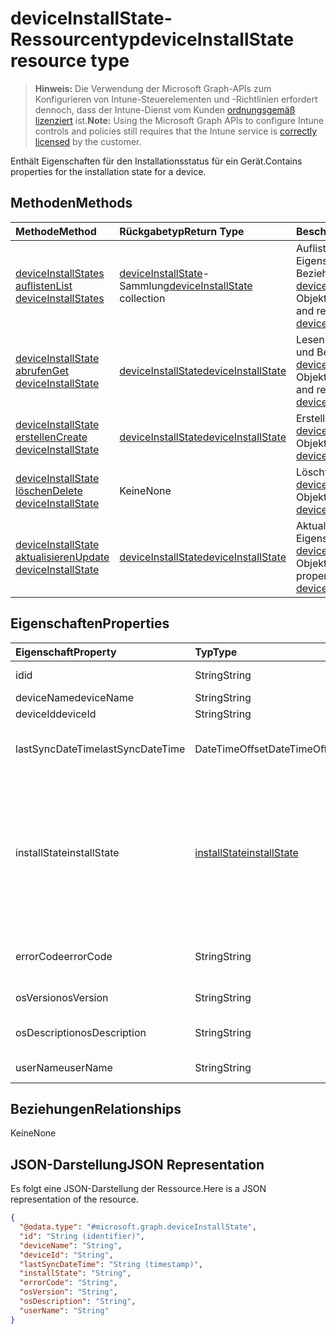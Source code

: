 # <a name="deviceinstallstate-resource-type"></a><span data-ttu-id="1b9a4-101">deviceInstallState-Ressourcentyp</span><span class="sxs-lookup"><span data-stu-id="1b9a4-101">deviceInstallState resource type</span></span>

> <span data-ttu-id="1b9a4-102">**Hinweis:** Die Verwendung der Microsoft Graph-APIs zum Konfigurieren von Intune-Steuerelementen und -Richtlinien erfordert dennoch, dass der Intune-Dienst vom Kunden [ordnungsgemäß lizenziert](https://go.microsoft.com/fwlink/?linkid=839381) ist.</span><span class="sxs-lookup"><span data-stu-id="1b9a4-102">**Note:** Using the Microsoft Graph APIs to configure Intune controls and policies still requires that the Intune service is [correctly licensed](https://go.microsoft.com/fwlink/?linkid=839381) by the customer.</span></span>

<span data-ttu-id="1b9a4-103">Enthält Eigenschaften für den Installationsstatus für ein Gerät.</span><span class="sxs-lookup"><span data-stu-id="1b9a4-103">Contains properties for the installation state for a device.</span></span>
## <a name="methods"></a><span data-ttu-id="1b9a4-104">Methoden</span><span class="sxs-lookup"><span data-stu-id="1b9a4-104">Methods</span></span>
|<span data-ttu-id="1b9a4-105">Methode</span><span class="sxs-lookup"><span data-stu-id="1b9a4-105">Method</span></span>|<span data-ttu-id="1b9a4-106">Rückgabetyp</span><span class="sxs-lookup"><span data-stu-id="1b9a4-106">Return Type</span></span>|<span data-ttu-id="1b9a4-107">Beschreibung</span><span class="sxs-lookup"><span data-stu-id="1b9a4-107">Description</span></span>|
|:---|:---|:---|
|[<span data-ttu-id="1b9a4-108">deviceInstallStates auflisten</span><span class="sxs-lookup"><span data-stu-id="1b9a4-108">List deviceInstallStates</span></span>](../api/intune_books_deviceinstallstate_list.md)|<span data-ttu-id="1b9a4-109">[deviceInstallState](../resources/intune_books_deviceinstallstate.md)-Sammlung</span><span class="sxs-lookup"><span data-stu-id="1b9a4-109">[deviceInstallState](../resources/intune_books_deviceinstallstate.md) collection</span></span>|<span data-ttu-id="1b9a4-110">Auflisten von Eigenschaften und Beziehungen der [deviceInstallState](../resources/intune_books_deviceinstallstate.md)-Objekte.</span><span class="sxs-lookup"><span data-stu-id="1b9a4-110">List properties and relationships of the [deviceInstallState](../resources/intune_books_deviceinstallstate.md) objects.</span></span>|
|[<span data-ttu-id="1b9a4-111">deviceInstallState abrufen</span><span class="sxs-lookup"><span data-stu-id="1b9a4-111">Get deviceInstallState</span></span>](../api/intune_books_deviceinstallstate_get.md)|[<span data-ttu-id="1b9a4-112">deviceInstallState</span><span class="sxs-lookup"><span data-stu-id="1b9a4-112">deviceInstallState</span></span>](../resources/intune_books_deviceinstallstate.md)|<span data-ttu-id="1b9a4-113">Lesen von Eigenschaften und Beziehungen des [deviceInstallState](../resources/intune_books_deviceinstallstate.md)-Objekts.</span><span class="sxs-lookup"><span data-stu-id="1b9a4-113">Read properties and relationships of the [deviceInstallState](../resources/intune_books_deviceinstallstate.md) object.</span></span>|
|[<span data-ttu-id="1b9a4-114">deviceInstallState erstellen</span><span class="sxs-lookup"><span data-stu-id="1b9a4-114">Create deviceInstallState</span></span>](../api/intune_books_deviceinstallstate_create.md)|[<span data-ttu-id="1b9a4-115">deviceInstallState</span><span class="sxs-lookup"><span data-stu-id="1b9a4-115">deviceInstallState</span></span>](../resources/intune_books_deviceinstallstate.md)|<span data-ttu-id="1b9a4-116">Erstellen eines neuen [deviceInstallState](../resources/intune_books_deviceinstallstate.md)-Objekts.</span><span class="sxs-lookup"><span data-stu-id="1b9a4-116">Create a new [deviceInstallState](../resources/intune_books_deviceinstallstate.md) object.</span></span>|
|[<span data-ttu-id="1b9a4-117">deviceInstallState löschen</span><span class="sxs-lookup"><span data-stu-id="1b9a4-117">Delete deviceInstallState</span></span>](../api/intune_books_deviceinstallstate_delete.md)|<span data-ttu-id="1b9a4-118">Keine</span><span class="sxs-lookup"><span data-stu-id="1b9a4-118">None</span></span>|<span data-ttu-id="1b9a4-119">Löscht ein [deviceInstallState](../resources/intune_books_deviceinstallstate.md)-Objekt.</span><span class="sxs-lookup"><span data-stu-id="1b9a4-119">Deletes a [deviceInstallState](../resources/intune_books_deviceinstallstate.md).</span></span>|
|[<span data-ttu-id="1b9a4-120">deviceInstallState aktualisieren</span><span class="sxs-lookup"><span data-stu-id="1b9a4-120">Update deviceInstallState</span></span>](../api/intune_books_deviceinstallstate_update.md)|[<span data-ttu-id="1b9a4-121">deviceInstallState</span><span class="sxs-lookup"><span data-stu-id="1b9a4-121">deviceInstallState</span></span>](../resources/intune_books_deviceinstallstate.md)|<span data-ttu-id="1b9a4-122">Aktualisieren der Eigenschaften eines [deviceInstallState](../resources/intune_books_deviceinstallstate.md)-Objekts.</span><span class="sxs-lookup"><span data-stu-id="1b9a4-122">Update the properties of a [deviceInstallState](../resources/intune_books_deviceinstallstate.md) object.</span></span>|

## <a name="properties"></a><span data-ttu-id="1b9a4-123">Eigenschaften</span><span class="sxs-lookup"><span data-stu-id="1b9a4-123">Properties</span></span>
|<span data-ttu-id="1b9a4-124">Eigenschaft</span><span class="sxs-lookup"><span data-stu-id="1b9a4-124">Property</span></span>|<span data-ttu-id="1b9a4-125">Typ</span><span class="sxs-lookup"><span data-stu-id="1b9a4-125">Type</span></span>|<span data-ttu-id="1b9a4-126">Beschreibung</span><span class="sxs-lookup"><span data-stu-id="1b9a4-126">Description</span></span>|
|:---|:---|:---|
|<span data-ttu-id="1b9a4-127">id</span><span class="sxs-lookup"><span data-stu-id="1b9a4-127">id</span></span>|<span data-ttu-id="1b9a4-128">String</span><span class="sxs-lookup"><span data-stu-id="1b9a4-128">String</span></span>|<span data-ttu-id="1b9a4-129">Schlüssel der Entität.</span><span class="sxs-lookup"><span data-stu-id="1b9a4-129">Key of the entity.</span></span>|
|<span data-ttu-id="1b9a4-130">deviceName</span><span class="sxs-lookup"><span data-stu-id="1b9a4-130">deviceName</span></span>|<span data-ttu-id="1b9a4-131">String</span><span class="sxs-lookup"><span data-stu-id="1b9a4-131">String</span></span>|<span data-ttu-id="1b9a4-132">Gerätename</span><span class="sxs-lookup"><span data-stu-id="1b9a4-132">Device name.</span></span>|
|<span data-ttu-id="1b9a4-133">deviceId</span><span class="sxs-lookup"><span data-stu-id="1b9a4-133">deviceId</span></span>|<span data-ttu-id="1b9a4-134">String</span><span class="sxs-lookup"><span data-stu-id="1b9a4-134">String</span></span>|<span data-ttu-id="1b9a4-135">Geräte-ID</span><span class="sxs-lookup"><span data-stu-id="1b9a4-135">Device Id.</span></span>|
|<span data-ttu-id="1b9a4-136">lastSyncDateTime</span><span class="sxs-lookup"><span data-stu-id="1b9a4-136">lastSyncDateTime</span></span>|<span data-ttu-id="1b9a4-137">DateTimeOffset</span><span class="sxs-lookup"><span data-stu-id="1b9a4-137">DateTimeOffset</span></span>|<span data-ttu-id="1b9a4-138">Datum und Uhrzeit der letzten Synchronisierung</span><span class="sxs-lookup"><span data-stu-id="1b9a4-138">Last sync date and time.</span></span>|
|<span data-ttu-id="1b9a4-139">installState</span><span class="sxs-lookup"><span data-stu-id="1b9a4-139">installState</span></span>|[<span data-ttu-id="1b9a4-140">installState</span><span class="sxs-lookup"><span data-stu-id="1b9a4-140">installState</span></span>](../resources/intune_books_installstate.md)|<span data-ttu-id="1b9a4-141">Installationsstatus des E-Books.</span><span class="sxs-lookup"><span data-stu-id="1b9a4-141">The install state of the eBook.</span></span> <span data-ttu-id="1b9a4-142">Mögliche Werte sind: `notApplicable`, `installed`, `failed`, `notInstalled`, `uninstallFailed` und `unknown`.</span><span class="sxs-lookup"><span data-stu-id="1b9a4-142">Possible values are: `notApplicable`, `installed`, `failed`, `notInstalled`, `uninstallFailed`, `unknown`.</span></span>|
|<span data-ttu-id="1b9a4-143">errorCode</span><span class="sxs-lookup"><span data-stu-id="1b9a4-143">errorCode</span></span>|<span data-ttu-id="1b9a4-144">String</span><span class="sxs-lookup"><span data-stu-id="1b9a4-144">String</span></span>|<span data-ttu-id="1b9a4-145">Der Fehlercode für Fehler bei der Installation.</span><span class="sxs-lookup"><span data-stu-id="1b9a4-145">The error code for install failures.</span></span>|
|<span data-ttu-id="1b9a4-146">osVersion</span><span class="sxs-lookup"><span data-stu-id="1b9a4-146">osVersion</span></span>|<span data-ttu-id="1b9a4-147">String</span><span class="sxs-lookup"><span data-stu-id="1b9a4-147">String</span></span>|<span data-ttu-id="1b9a4-148">Betriebssystemversion</span><span class="sxs-lookup"><span data-stu-id="1b9a4-148">OS Version.</span></span>|
|<span data-ttu-id="1b9a4-149">osDescription</span><span class="sxs-lookup"><span data-stu-id="1b9a4-149">osDescription</span></span>|<span data-ttu-id="1b9a4-150">String</span><span class="sxs-lookup"><span data-stu-id="1b9a4-150">String</span></span>|<span data-ttu-id="1b9a4-151">Beschreibung des Betriebssystems</span><span class="sxs-lookup"><span data-stu-id="1b9a4-151">OS Description.</span></span>|
|<span data-ttu-id="1b9a4-152">userName</span><span class="sxs-lookup"><span data-stu-id="1b9a4-152">userName</span></span>|<span data-ttu-id="1b9a4-153">String</span><span class="sxs-lookup"><span data-stu-id="1b9a4-153">String</span></span>|<span data-ttu-id="1b9a4-154">Benutzername des Geräts</span><span class="sxs-lookup"><span data-stu-id="1b9a4-154">Device User Name.</span></span>|

## <a name="relationships"></a><span data-ttu-id="1b9a4-155">Beziehungen</span><span class="sxs-lookup"><span data-stu-id="1b9a4-155">Relationships</span></span>
<span data-ttu-id="1b9a4-156">Keine</span><span class="sxs-lookup"><span data-stu-id="1b9a4-156">None</span></span>
## <a name="json-representation"></a><span data-ttu-id="1b9a4-157">JSON-Darstellung</span><span class="sxs-lookup"><span data-stu-id="1b9a4-157">JSON Representation</span></span>
<span data-ttu-id="1b9a4-158">Es folgt eine JSON-Darstellung der Ressource.</span><span class="sxs-lookup"><span data-stu-id="1b9a4-158">Here is a JSON representation of the resource.</span></span>
<!-- {
  "blockType": "resource",
  "keyProperty": "id",
  "@odata.type": "microsoft.graph.deviceInstallState"
}
-->
``` json
{
  "@odata.type": "#microsoft.graph.deviceInstallState",
  "id": "String (identifier)",
  "deviceName": "String",
  "deviceId": "String",
  "lastSyncDateTime": "String (timestamp)",
  "installState": "String",
  "errorCode": "String",
  "osVersion": "String",
  "osDescription": "String",
  "userName": "String"
}
```



